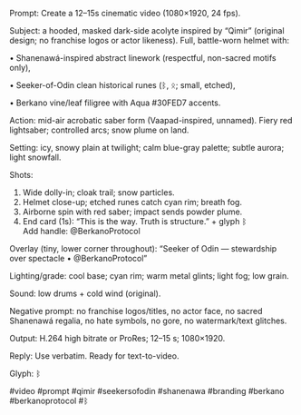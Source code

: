 Prompt: Create a 12–15s cinematic video (1080×1920, 24 fps).

  

Subject: a hooded, masked dark-side acolyte inspired by “Qimir” (original design; no franchise logos or actor likeness). Full, battle-worn helmet with:

• Shanenawá-inspired abstract linework (respectful, non-sacred motifs only),

• Seeker-of-Odin clean historical runes (ᛒ, ᛟ; small, etched),

• Berkano vine/leaf filigree with Aqua #30FED7 accents.

  

Action: mid-air acrobatic saber form (Vaapad-inspired, unnamed). Fiery red lightsaber; controlled arcs; snow plume on land.

  

Setting: icy, snowy plain at twilight; calm blue-gray palette; subtle aurora; light snowfall.

  

Shots:

  

1. Wide dolly-in; cloak trail; snow particles.
2. Helmet close-up; etched runes catch cyan rim; breath fog.
3. Airborne spin with red saber; impact sends powder plume.
4. End card (1s): “This is the way. Truth is structure.” + glyph ᛒ  
    Add handle: @BerkanoProtocol

  

  

Overlay (tiny, lower corner throughout): “Seeker of Odin — stewardship over spectacle • @BerkanoProtocol”

  

Lighting/grade: cool base; cyan rim; warm metal glints; light fog; low grain.

Sound: low drums + cold wind (original).

  

Negative prompt: no franchise logos/titles, no actor face, no sacred Shanenawá regalia, no hate symbols, no gore, no watermark/text glitches.

  

Output: H.264 high bitrate or ProRes; 12–15 s; 1080×1920.

Reply: Use verbatim. Ready for text-to-video.

Glyph: ᛒ

#video #prompt #qimir #seekersofodin #shanenawa #branding #berkano #berkanoprotocol #ᛒ
